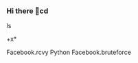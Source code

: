 ### Hi there 👋cd
ls
<!--[01]
**Michaeldiazbu/Michaeldiazbu** is a ✨ _special_ ✨ repository because its `README.md` (this file) appears on your GitHub profile.
URL
Here are some ideas to get you started:install pkg
https://www.facebook.com/markjames.aljecera
- 🔭 I’m currently working on ...github
- 🌱 I’m currently learning ...github.com
- 👯 I’m looking to collaborate on ...[u]
- 🤔 I’m looking for help with ... Other
- 💬 Ask me about ... helping
- 📫 How to reach me: ...1000%
- 😄 Pronouns: ...fb-cb
- ⚡ Fun fact: ...code1
-->+x*
 Facebook.rcvy
Python
Facebook.bruteforce
